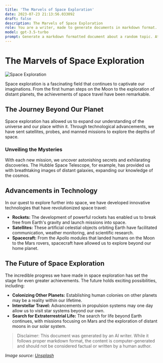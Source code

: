 ```yaml
---
title: 'The Marvels of Space Exploration'
date: 2023-07-23 21:13:56.033092
draft: false
description: The Marvels of Space Exploration
role: You are a writer, made to generate documents in markdown format. It is very important that all of the documents you generate are in valid markdown format.
model: gpt-3.5-turbo
prompt: Generate a markdown formatted document about a random topic. At the bottom, include a disclaimer explaining that the document was generated by you. The first line of the document should be the title. Make sure that the entire document is in proper markdown format, using a mix of various tags to make the document visually appealing.
---
```


# The Marvels of Space Exploration

![Space Exploration](https://images.unsplash.com/photo-1505843395746-2ad65929958b?ixlib=rb-1.2.1&auto=format&fit=crop&w=1350&q=80)

Space exploration is a fascinating field that continues to captivate our imaginations. From the first human steps on the Moon to the exploration of distant planets, the achievements of space travel have been remarkable. 

## The Journey Beyond Our Planet

Space exploration has allowed us to expand our understanding of the universe and our place within it. Through technological advancements, we have sent satellites, probes, and manned missions to explore the depths of space. 

### Unveiling the Mysteries

With each new mission, we uncover astonishing secrets and exhilarating discoveries. The Hubble Space Telescope, for example, has provided us with breathtaking images of distant galaxies, expanding our knowledge of the cosmos. 

## Advancements in Technology

In our quest to explore further into space, we have developed innovative technologies that have revolutionized space travel:

- **Rockets:** The development of powerful rockets has enabled us to break free from Earth's gravity and launch missions into space.
- **Satellites:** These artificial celestial objects orbiting Earth have facilitated communication, weather monitoring, and scientific research.
- **Spacecraft:** From the Apollo modules that landed humans on the Moon to the Mars rovers, spacecraft have allowed us to explore beyond our home planet.

## The Future of Space Exploration

The incredible progress we have made in space exploration has set the stage for even greater achievements. The future holds exciting possibilities, including:

- **Colonizing Other Planets:** Establishing human colonies on other planets may be a reality within our lifetime.
- **Interstellar Travel:** Advancements in propulsion systems may one day allow us to visit star systems beyond our own.
- **Search for Extraterrestrial Life:** The search for life beyond Earth continues, with missions focusing on Mars and the exploration of distant moons in our solar system.

>Disclaimer: This document was generated by an AI writer. While it follows proper markdown format, the content is computer-generated and should not be considered factual or written by a human author.

*Image source: [Unsplash](https://unsplash.com/photos/4qFxab4gN-o)*